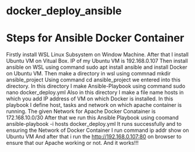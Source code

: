 # docker_deploy_ansible
# Steps for Ansible Docker Container 

Firstly install WSL Linux Subsystem on Window Machine.
After that I install Ubuntu VM on Vitual Box.
IP of my Ubuntu VM is 192.168.0.107
Then install ansible on WSL using command sudo apt install ansible
and install Docker on Ubuntu VM.
Then make a directory in wsl using commnad mkdir ansible_project
Using command cd ansible_project we entered into this directory.
In this directory I make Ansible-Playbook using command sudo nano docker_deploy.yml
Also in this directory I make a file name hosts in which you add IP address of VM on which Docker is installed.
In this playbook I define host, tasks and network on which apache container is running.
The given Network for Apache Docker Conatainer is 172.168.10.0/30
After that we run this Ansible Playbook using coomand ansible-playbook -i hosts docker_deploy.yml
It runs successfully and to ensuring the Network of Docker Container I run command ip addr show on Ubuntu VM
And after that i run the http://192.168.0.107:80 on browser to ensure that our Apache working or not.
And it works!!!
